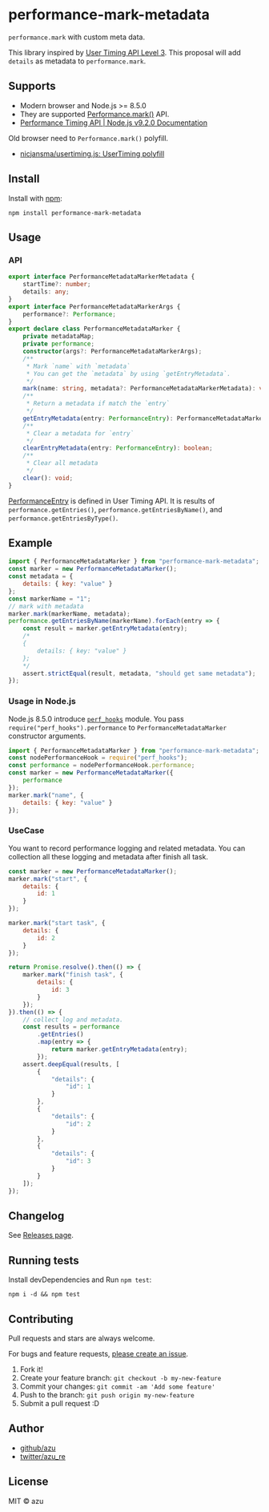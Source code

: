 # performance-mark-metadata

`performance.mark` with custom meta data.

This library inspired by [User Timing API Level 3](https://docs.google.com/presentation/d/1d64Y4rtLCxobGgljVySU2CJpMPK5ksaiZuv3ka1dCVA/edit#slide=id.p "User Timing L3").
This proposal will add `details` as metadata to `performance.mark`.

## Supports

- Modern browser and Node.js >= 8.5.0
- They are supported [Performance.mark()](https://developer.mozilla.org/en-US/docs/Web/API/Performance/mark "Performance.mark()") API.
- [Performance Timing API | Node.js v9.2.0 Documentation](https://nodejs.org/api/perf_hooks.html "Performance Timing API | Node.js v9.2.0 Documentation")

Old browser need to `Performance.mark()` polyfill.

- [nicjansma/usertiming.js: UserTiming polyfill](https://github.com/nicjansma/usertiming.js "nicjansma/usertiming.js: UserTiming polyfill")

## Install

Install with [npm](https://www.npmjs.com/):

    npm install performance-mark-metadata

## Usage

### API

```ts
export interface PerformanceMetadataMarkerMetadata {
    startTime?: number;
    details: any;
}
export interface PerformanceMetadataMarkerArgs {
    performance?: Performance;
}
export declare class PerformanceMetadataMarker {
    private metadataMap;
    private performance;
    constructor(args?: PerformanceMetadataMarkerArgs);
    /**
     * Mark `name` with `metadata`
     * You can get the `metadata` by using `getEntryMetadata`.
     */
    mark(name: string, metadata?: PerformanceMetadataMarkerMetadata): void;
    /**
     * Return a metadata if match the `entry`
     */
    getEntryMetadata(entry: PerformanceEntry): PerformanceMetadataMarkerMetadata | undefined;
    /**
     * Clear a metadata for `entry`
     */
    clearEntryMetadata(entry: PerformanceEntry): boolean;
    /**
     * Clear all metadata
     */
    clear(): void;
}
```

[PerformanceEntry](https://developer.mozilla.org/en-US/docs/Web/API/PerformanceEntry "PerformanceEntry") is defined in User Timing API.
It is results of `performance.getEntries()`, `performance.getEntriesByName()`, and `performance.getEntriesByType()`.

## Example

```js
import { PerformanceMetadataMarker } from "performance-mark-metadata";
const marker = new PerformanceMetadataMarker();
const metadata = {
    details: { key: "value" }
};
const markerName = "1";
// mark with metadata
marker.mark(markerName, metadata);
performance.getEntriesByName(markerName).forEach(entry => {
    const result = marker.getEntryMetadata(entry);
    /*
    {
        details: { key: "value" }
    };
    */
    assert.strictEqual(result, metadata, "should get same metadata");
});
```

### Usage in Node.js

Node.js 8.5.0 introduce [`perf_hooks`](https://nodejs.org/api/perf_hooks.html) module.
You pass `require("perf_hooks").performance` to `PerformanceMetadataMarker` constructor arguments.

```js
import { PerformanceMetadataMarker } from "performance-mark-metadata";
const nodePerformanceHook = require("perf_hooks");
const performance = nodePerformanceHook.performance;
const marker = new PerformanceMetadataMarker({
    performance
});
marker.mark("name", {
    details: { key: "value" }
});
```

### UseCase

You want to record performance logging and related metadata.
You can collection all these logging and metadata after finish all task. 

```js
const marker = new PerformanceMetadataMarker();
marker.mark("start", {
    details: {
        id: 1
    }
});

marker.mark("start task", {
    details: {
        id: 2
    }
});

return Promise.resolve().then(() => {
    marker.mark("finish task", {
        details: {
            id: 3
        }
    });
}).then(() => {
    // collect log and metadata.
    const results = performance
        .getEntries()
        .map(entry => {
            return marker.getEntryMetadata(entry);
        });
    assert.deepEqual(results, [
        {
            "details": {
                "id": 1
            }
        },
        {
            "details": {
                "id": 2
            }
        },
        {
            "details": {
                "id": 3
            }
        }
    ]);
});
```

## Changelog

See [Releases page](https://github.com/azu/performance-mark-metadata/releases).

## Running tests

Install devDependencies and Run `npm test`:

    npm i -d && npm test

## Contributing

Pull requests and stars are always welcome.

For bugs and feature requests, [please create an issue](https://github.com/azu/performance-mark-metadata/issues).

1. Fork it!
2. Create your feature branch: `git checkout -b my-new-feature`
3. Commit your changes: `git commit -am 'Add some feature'`
4. Push to the branch: `git push origin my-new-feature`
5. Submit a pull request :D

## Author

- [github/azu](https://github.com/azu)
- [twitter/azu_re](https://twitter.com/azu_re)

## License

MIT © azu
